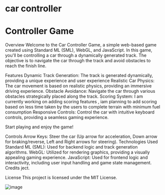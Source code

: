 #  car controller 

#  Controller Game
Overview
Welcome to the Car Controller Game, a simple web-based game created using Standard ML (SML), WebGL, and JavaScript. In this game, you'll be controlling a car through a dynamically generated track. The objective is to navigate the car through the track and avoid obstacles to reach the finish line.

Features
Dynamic Track Generation: The track is generated dynamically, providing a unique experience and user experience 
Realistic Car Physics: The car movement is based on realistic physics, providing an immersive driving experience.
Obstacle Avoidance: Navigate the car through various obstacles strategically placed along the track.
Scoring System: I am currently working on adding  scoring features , iam planning to add scoring based on less time taken by the users to complete terrain with minimum fuel consumption 
Responsive Controls: Control the car with intuitive keyboard controls, providing a seamless gaming experience.



Start playing and enjoy the game!

Controls
Arrow Keys: Steer the car (Up arrow for acceleration, Down arrow for braking/reverse, Left and Right arrows for steering).
Technologies Used
Standard ML (SML): Used for backend logic and track generation algorithms.
WebGL: Utilized for rendering graphics, providing a visually appealing gaming experience.
JavaScript: Used for frontend logic and interactivity, including user input handling and game state management.
Credits
ject.

License
This project is licensed under the MIT License.

![image](https://github.com/hrdv10/a-3d-cr-controller-/blob/m/car%20controller.gif)
